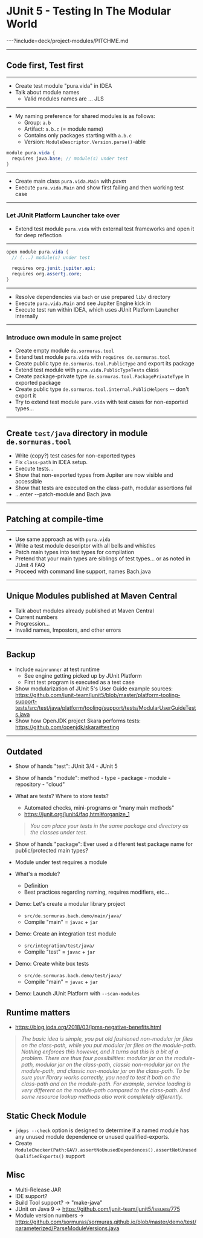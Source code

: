 # JUnit 5 - Testing In The Modular World

---?include=deck/project-modules/PITCHME.md

---

## Code first, Test first

---

- Create test module "pura.vida" in IDEA
- Talk about module names
  - Valid modules names are ... JLS

---

- My naming preference for shared modules is as follows: 
  - Group: `a.b`
  - Artifact: `a.b.c` (= module name)
  - Contains only packages starting with `a.b.c`
  - Version: `ModuleDescriptor.Version.parse()`-able

```java
module pura.vida {
  requires java.base; // module(s) under test
}
```

---

- Create main class `pura.vida.Main` with _psvm_
- Execute `pura.vida.Main` and show first failing and then working test case

---

### Let JUnit Platform Launcher take over
- Extend test module `pura.vida` with external test frameworks and open it for deep reflection

---

```java
open module pura.vida {
  // (...) module(s) under test

  requires org.junit.jupiter.api;
  requires org.assertj.core;
}
```

---

- Resolve dependencies via `bach` or use prepared `lib/` directory
- Execute `pura.vida.Main` and see Jupiter Engine kick in
- Execute test run within IDEA, which uses JUnit Platform Launcher internally

---

### Introduce own module in same project

- Create empty module `de.sormuras.tool`
- Extend test module `pura.vida` with `requires de.sormuras.tool`
- Create public type `de.sormuras.tool.PublicType` and export its package
- Extend test module with `pura.vida.PublicTypeTests` class
- Create package-private type `de.sormuras.tool.PackagePrivateType` in exported package
- Create public type `de.sormuras.tool.internal.PublicHelpers` -- don't export it
- Try to extend test module `pure.vida` with test cases for non-exported types...

---

## Create `test/java` directory in module `de.sormuras.tool`

- Write (copy?) test cases for non-exported types
- Fix `class-path` in IDEA setup.
- Execute tests...
- Show that non-exported types from Jupiter are now visible and accessible
- Show that tests are executed on the class-path, modular assertions fail
- ...enter --patch-module and Bach.java

---

## Patching at compile-time

---

- Use same approach as with `pura.vida`
- Write a test module descriptor with all bells and whistles
- Patch main types into test types for compilation
- Pretend that your main types are siblings of test types... or as noted in JUnit 4 FAQ
- Proceed with command line support, names Bach.java

---

## Unique Modules published at Maven Central

- Talk about modules already published at Maven Central
- Current numbers
- Progression...
- Invalid names, Impostors, and other errors

---

## Backup

- Include `mainrunner` at test runtime
  - See engine getting picked up by JUnit Platform
  - First test program is executed as a test case
- Show modularization of JUnit 5's User Guide example sources: https://github.com/junit-team/junit5/blob/master/platform-tooling-support-tests/src/test/java/platform/tooling/support/tests/ModularUserGuideTests.java
- Show how OpenJDK project Skara performs tests: https://github.com/openjdk/skara#testing

---

## Outdated

- Show of hands "test": JUnit 3/4 - JUnit 5
- Show of hands "module": method - type - package - module - repository - "cloud"
- What are tests? Where to store tests?
  - Automated checks, mini-programs or "many main methods"
  - https://junit.org/junit4/faq.html#organize_1
  > _You can place your tests in the same package and directory as the classes under test._

- Show of hands "package": Ever used a different test package name for public/protected main types?
- Module under test requires a module
- What's a module?
  - Definition
  - Best practices regarding naming, requires modifiers, etc...
- Demo: Let's create a modular library project
  - `src/de.sormuras.bach.demo/main/java/`
  - Compile "main" = `javac` + `jar`
- Demo: Create an integration test module
  - `src/integration/test/java/`
  - Compile "test" = `javac` + `jar`
- Demo: Create white box tests
  - `src/de.sormuras.bach.demo/test/java/`
  - Compile "main" = `javac` + `jar`
- Demo: Launch JUnit Platform with `--scan-modules`

## Runtime matters

- https://blog.joda.org/2018/03/jpms-negative-benefits.html
> _The basic idea is simple, you put old fashioned non-modular jar files on the class-path, while you put modular jar files on the module-path. Nothing enforces this however, and it turns out this is a bit of a problem. There are thus four possibilities: modular jar on the module-path, modular jar on the class-path, classic non-modular jar on the module-path, and classic non-modular jar on the class-path._
> _To be sure your library works correctly, you need to test it both on the class-path and on the module-path. For example, service loading is very different on the module-path compared to the class-path. And some resource lookup methods also work completely differently._

## Static Check Module
- `jdeps --check` option is designed to determine if a named module has any unused module dependence or unused qualified-exports.
- Create `ModuleChecker(Path:GAV).assertNoUnusedDependences().assertNotUnusedQualifiedExports()` support

## Misc
- Multi-Release JAR
- IDE support?
- Build Tool support? -> "make-java"
- JUnit on Java 9 -> https://github.com/junit-team/junit5/issues/775
- Module version numbers -> https://github.com/sormuras/sormuras.github.io/blob/master/demo/test/parameterized/ParseModuleVersions.java

